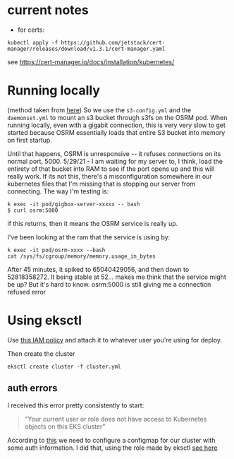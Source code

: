 # current notes

-   for certs:

```
kubectl apply -f https://github.com/jetstack/cert-manager/releases/download/v1.3.1/cert-manager.yaml
```

see https://cert-manager.io/docs/installation/kubernetes/

# Running locally

(method taken from [here](https://blog.meain.io/2020/mounting-s3-bucket-kube/))
So we use the `s3-config.yml` and the `daemonset.yml` to mount an s3 bucket through s3fs on
the OSRM pod. When running locally, even with a gigabit connection, this is very very slow to
get started because OSRM essentially loads that entire S3 bucket into memory on first
startup.

Until that happens, OSRM is unresponsive -- it refuses connections on its normal port, 5000.
5/29/21 - I am waiting for my server to, I think, load the entirety of that bucket into RAM
to see if the port opens up and this will really work. If its not this, there's a
misconfiguration somewhere in our kubernetes files that I'm missing that is stopping our
server from connecting. The way I'm testing is:

```
k exec -it pod/gigbox-server-xxxxx -- bash
$ curl osrm:5000
```

if this returns, then it means the OSRM service is really up.

I've been looking at the ram that the service is using by:

```
k exec -it pod/osrm-xxxx --bash
cat /sys/fs/cgroup/memory/memory.usage_in_bytes
```

After 45 minutes, it spiked to 65040429056, and then down to 52818358272. It being stable at
52... makes me think that the service might be up? But it's hard to know. osrm:5000 is still
giving me a connection refused error

# Using eksctl

Use [this IAM
policy](https://gist.githubusercontent.com/jpadams/d1b076a6308346d581bc362360a858d0/raw/c28f6037d7979885434d04fe367b0f9c1c1022e7/eksctl-policy)
and attach it to whatever user you're using for deploy.

Then create the cluster

```
eksctl create cluster -f cluster.yml
```

## auth errors

I received this error pretty consistently to start:

> "Your current user or role does not have access to Kubernetes objects on this EKS cluster"

According to [this](https://docs.aws.amazon.com/eks/latest/userguide/add-user-role.html) we
need to configure a configmap for our cluster with some auth information. I did that, using
the role made by eksctl [see
here](https://console.aws.amazon.com/iam/home?region=us-east-1#/roles/eksctl-gigbox-test-cluster-ServiceRole-ZFGSB8KYKL1L)
